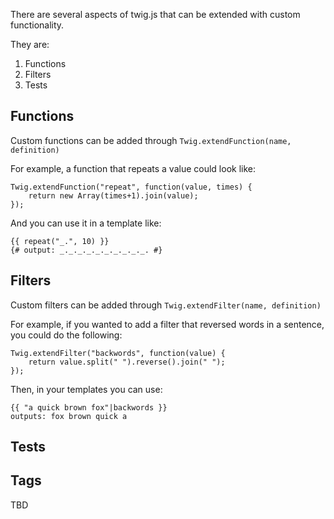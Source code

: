 There are several aspects of twig.js that can be extended with custom functionality.

They are:

1. Functions
2. Filters
3. Tests

## Functions

Custom functions can be added through `Twig.extendFunction(name, definition)`

For example, a function that repeats a value could look like:

    Twig.extendFunction("repeat", function(value, times) {
        return new Array(times+1).join(value);
    });

And you can use it in a template like:

    {{ repeat("_.", 10) }}
    {# output: _._._._._._._._._._. #}

## Filters

Custom filters can be added through `Twig.extendFilter(name, definition)`

For example, if you wanted to add a filter that reversed words in a sentence, you could do the following:

    Twig.extendFilter("backwords", function(value) {
        return value.split(" ").reverse().join(" ");
    });

Then, in your templates you can use:

    {{ "a quick brown fox"|backwords }}
    outputs: fox brown quick a

## Tests



## Tags

TBD
